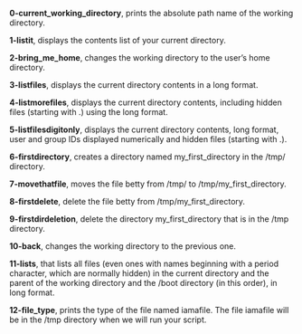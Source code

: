 **0-current_working_directory**, prints the absolute path name of the working directory.

**1-listit**, displays the contents list of your current directory.

**2-bring_me_home**, changes the working directory to the user’s home directory.

**3-listfiles**, displays the current directory contents in a long format.

**4-listmorefiles**, displays the current directory contents, including hidden files (starting with .) using the long format.

**5-listfilesdigitonly**, displays the current directory contents, long format, user and group IDs displayed numerically and hidden files (starting with .).

**6-firstdirectory**, creates a directory named my_first_directory in the /tmp/ directory.

**7-movethatfile**, moves the file betty from /tmp/ to /tmp/my_first_directory.

**8-firstdelete**, delete the file betty from /tmp/my_first_directory.

**9-firstdirdeletion**, delete the directory my_first_directory that is in the /tmp directory.

**10-back**, changes the working directory to the previous one.

**11-lists**, that lists all files (even ones with names beginning with a period character, which are normally hidden) in the current directory and the parent of the working directory and the /boot directory (in this order), in long format.

**12-file_type**, prints the type of the file named iamafile. The file iamafile will be in the /tmp directory when we will run your script.
